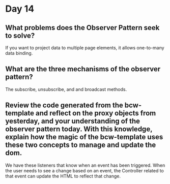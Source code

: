 # Day 14

## What problems does the Observer Pattern seek to solve?
If you want to project data to multiple page elements, it allows one-to-many data binding.

## What are the three mechanisms of the observer pattern?
The subscribe, unsubscribe, and and broadcast methods.

## Review the code generated from the bcw-template and reflect on the proxy objects from yesterday, and your understanding of the observer pattern today. With this knowledge, explain how the magic of the bcw-template uses these two concepts to manage and update the dom.
We have these listeners that know when an event has been triggered. When the user needs to see a change based on an event, the Controller related to that event can update the HTML to reflect that change.